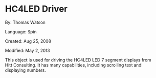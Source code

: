 # HC4LED Driver

By: Thomas Watson

Language: Spin

Created: Aug 25, 2008

Modified: May 2, 2013

This object is used for driving the HC4LED LED 7 segment displays from Hitt Consulting. It has many capabilities, including scrolling text and displaying numbers.
